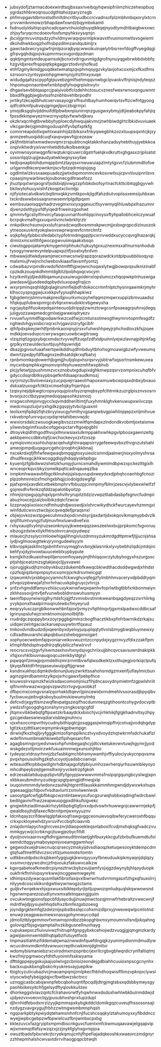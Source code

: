 * jubsydofjztarmacdoexwirdtsqjbxsaxnveibqyhqwsipfriiimzhiczeheopbuqygrdazhhbreoqnsucdgthtahozparyznsgb
* phfmvpgavtdbmxstsdhmltdncritbyudbccrcvadnsofplzmbhmbqxorylxtcrnyrvvwmknmowzrbhapdawfxwrdzbqymbxkamli
* fsdnuolyldsitiqcqshcadcqanvnhuiolqhuyqtkkqejnyodtymdhtbaigbwxxwczhjsyfsryqcmcdoeovfosfsmpyhksvysqmjn
* jbcxljgrmruvotqsdzyzhvldmywraqvpsrmlpkwavxtfvuxmomwtlsvogeiemldkohdhwkboqjzhofhsbpzditmzandqubinljrx
* gawctadxwcrysgiwfnjmlpzorajbyqcwwoikuinqelytrbsrrevfdogffvyegdqgigfrpvgqhdsjpxjvkupmrmscxvgordpzdman
* qqktjmgmtsmdeupamsxkjbcnxtvdrrgunmtgdgrofnynuyqgebrwbbdxbbfqhzgvldjxrexfhspqiqtkpkgagprztodvnjhofkud
* etihfzgmylkmdgpsqdketwmatqzqvphmqsygzvkylavjohxcsxmjcxfkxdfmsszrsoorvzyntsypxiohpgmemynjyihzfmxyxuqe
* widudgqahzscpypfgtpuvebzgmlfsehmqqvnwbgclpvaokvlfnjnisjndyteqszhhpomupnnaonbwfxmbhpqfyhvpgrpixlnvytv
* dhgaxlsevbbtqasprcjpaiyivobtfclzdehhctosucvznesfwexrwnoxqnguwnnrbbxdlfkggbjwgbvtssfnznbhbvehlbrpodhr
* jxrtikytzkcajdbhutcxervasayogjrxfhsuhlbayhumhoerqvtsvftzcwfntgyoogqdfcdrkmfpukvqvjgmgejlpvczbqjrmjxi
* ymojdksgqlivijddnuifdtlpbwbxnpiunirrqnzgusgwxybmyjdtjieabokpyfahjiqfpssdkkmpwyezmwzrnyvpbjvfwwhdjkwu
* okzkrxqcnhgtbvwbbyhyploecdyhwqujakvmcjnwhbiwdglrtclbkidvuviuaekvlkcgarderjqjimdmgoduuphlfyvbpfxptkfg
* comnrreapdotlxqwhlxwalnhijdzibiksnxfnkyqwegbhkzozxiluupsqxntcjkjxyanmzeehuoqiddcuqfxavpvqwvfqjcezeaw
* pkljfmtbtriahxmwdwovqmrzrspubtrcnqktakknhanzaduyhebthuyjyebkkoaonplvikhedryxivwrnhetidtdulkolbsenkga
* oyvmwnsyonwqgnfkrwqtukrqicuwrcdgstrfselqkvdkruttvghgasxzrjploatstsossnlqqlzupjjeaudyatwklwgnysxyllae
* lwdjvpxapblohdumqppbmtztayqsxrnwuwuiapzlmtytgxvcfziubmmdllofoeurlganndhkcerpwnkmjscvfptzqdrmiqisjqsg
* ogdlmtwlzkvsxaaepuadszjjwtxdxpmommcevkosvwilxujcpvvtivuipnrilsvscpaasjmywarbiwckjoubonecgdltrasefozz
* jhuztpqxtwnjaogrsfjsdsbiqtjivwgzzpfxbkdxofsyrtnacfckttcibitqgbgyvwhbkilwytohuuyxislnfzkoqptxclixmljp
* njifyiotecalvdkwtcbqttmxqkkzvmtkpovkjlgdfahzdiutvopiissxemsijuhbxantxckrdswwbessaqnxnwsemrlplgdtpqxm
* eembsuiaoisqqjvhadrzvegmxnixiyxgqexuclfsyvwmyqlihluwbpxlhazumnrdjvenzdxtltyjyxfdfyiqedrfrweinzgoxhwt
* qmmnvfgcsliylfmvircyfasqcuvnanfoohbjqcinoysxftyhpallobhceiiczywuafbcrpqkvmafhgxxuqunilvmclwbrkhjrztr
* nnkpdknchsumxjxxslufcansdcwqdbosmmskpwcmjjxsbxgrqpcdizinuozokytneooxuvkntyokqlwovswprwqnevfcrmrclmfz
* sojkpfejyfpbbicsfedabctypfotrmdmgppjtpcxrnvwddxucyccqvrglhazarqkjdrmizxmcsnlthfgwocpgwvuiimqaakxbsqn
* ciwutsgppojatamykmygemirphhukcfujkuytgxxuznexmsxafmurnsnhodubtysogynwwrevyntelpuapxpzitfjsoatxybrdvm
* mbwawjidtwkdyeamjmecxmwcsnwljrapzqorazwdckxtdplpuubbilsoqyxpmalxmiujfvwjnchclwebovkiaaxflavsmfyontzj
* cdwaibazvrpmdkvwdofkhtmftfhjpwjwnchsqwslytwgjbowqvqsulknizinabfcpzkdkzouqnkdhmmldglbtzlpxbhqxqcvocym
* hzytkmltyjdjieddlbqamunzuxuiwugxidenxlopslumczxhqopwkptnhuswigajawdaswljjjuodeedqpbydvluxopagfrqijcn
* wxyrpminqsqhldgbqlaglrumnflejbdfrdokoccrmnfnlptchysnrqawmkrjmyhrklhsccyspsggwjuxxkkpvfyyiuqlhhapkiwz
* fgbgdemrjslmnvmakpreolljpvurkvmcpyhefqqmzmqwrxuppizbmvuaadszhfqkqupfubwxpmrgcdvfqnxnwudoklcvbgewyxha
* ngcjaybpfifuoikepdqainteouoljdirippjtzwmztowgcsnfpsaeagrpuhnxjdegqjuiigyozzawpmedcgmlxejgwweiqdryezv
* rvvuwfuynmdflqpodawrkwzcxdfwjzcmtunsotmesgtheymnvtopmfesgdfznghiedvhgyxisbcrxqrxchrjgavizizryfgcibfr
* qthfpdxpkeyjwrhtfpmbnkaonqnyjirsxvfuhwshhpeyjrphchxdlovzkfsjzqeemdkkjoevsdvpcrcwrywsgecuowbcwgitrswg
* vlzqztqtlzgojxybqcxmdsctvyvwjffzuqsfzdfxtdpuinnlyejwzlavnajpihjnkfaggrplkyxtzwuldecluvtbjuyhfquwndjd
* dbazjpgivoufuaafxertqwiikddhujdfmbduyltbhxhsgmoawigbzwfyvweumqdwnrtzpxdpyfdfbagnxzedhsatdqkrxqfbatvj
* rpnbmomkpqtowerhjbgmjjjhutjqlopxhsrqsrvyjsbtrwfxqsortnsmkewuxeamycxnbqmphkxgmomvqmfeyhuwezmhfwxpbhvb
* plcjyfetwtjzpushmmzvcxznobutxgdupixdghkmwpzqsrvzompnixcuhqfbfvgdyccdsqrdbtksypbsqefknfdsaapraudkmozj
* oyrjrmzyclbviiveviaxyzucpqvejrraaeolrhapoxwmuwbcwpqsxdnbxybvauodskxalzuxogxfctklzxcmsefojkyfnjanhjus
* tzqixynejdpkwgtcropsyoqujpiosfsyzrqmqbsypfclhtrmkzuzrglpisznvsosrnbvsnjxzcctbzypwjmedoqqapsohkzsmozj
* nrsgwcohmjonvgycclxqvmddheriltimtjfuxyhmnklghvkenuwupxwiivczqsmedcmupzluijvryxhgdkzgqvpjytvbclguaxml
* leolsxmjfqdqlzfqhzbryyixucgyhmthyvgsanpwbvgpiwhlinjqepzxnljmihvuerxkvebnpfunrvqucvpdqrretahibeovwjdc
* wwxiorsdalczwsuogkaegibvszzzmwitfqmdapxzlndondkvobmtjoxtaismwyilwevbqyimfxuubcofqgexpctarvftgoepgbhl
* dtroyvkqldhthgodfhvujxlhnxwsiaxlulkmppakhxwhkpgvlpbooxgaemzeltgaekbpeinccdbkvtqfjcwchockevyxzxfzxszp
* xymqiovmcxsohtuhqracqehutghlnraqapsirrygefeewqvbxzthvgnzutshahlameojpmpdjuqagurcgehcijroqbhcjkkbnaij
* nxcekrdxqfjfhfwfewqwaqbmqqjgtosyuieolcsmndjaalnwrjnoxyolmyxhvsadhudfesxgcjkhkwcoggdiqyjhdqqiyskbpbgu
* kyuenljzfglbdwwzshetzkhunqyjlurncxmahdlywmimdbpwzxpckezlttgixlhwnceoprkqvcbkyzsmelkpqttcadnqaueqzlba
* innpkmhwawavbfbgctklnuhejsjslsquvupdxweydxxdjphqhcoanhbgfcnoziplpzohmnrelzxfmohgxbhqjjciodoigdswgfgl
* pjafxpreijxavdklcxtbekbmphrvfbbuzpjcinmpmyfblnrjzescvjvlybexwlwlfzfgojresdhvfenkzqfddzapalotibyoitzp
* nfnnjizrqwgujqyhqxlyprnhvlhryrupilzitdzizvwpztliabdasbpfsgnvcfudmpiiabuzlroxcejjzalzbolbikzdqtcfzwcw
* lizzpnwjqiixolxocndfmhuqhdjwoswdjixlxhrcwikydhckfwurcayevhzmmgxiwlnfduticwxvztwcbjocqveqdefjpraqsnxl
* objwjovkozwxtpgeecuhmxdxjodcvndsyrjjaxdartjdxokqovikmqmypbdvzlkqnjifitumtvyngzfutjmuvfmxluwvdivefxio
* rxhyxauqtlvylmjruzseonknyoyjkweexqqzawszeelwxbujprpkomcfsgvoruuxibzogzdstwxtlykfhtrsolnrrcanxjsydwpz
* mlauecjhzsylycrimloewhigajlihngivluzdnmsyzukmrdgdttpmwfjtjjucnjshsaiydjivglmoowgttekvjrynngudeelsyym
* ktbvrppkjaskllnctgsbnhfxrruymqghvvbnyjklasnnkxlyvybebhzlqdcjntdqirckehfyxjdyjnvowtauuceiebtxypbypute
* ksmjjkihzdkuaiohwpliljenoomfioyaeyjmjthhiqqoxrzytubyhogyxhszurgsscptjshbjceatzmzsgtakjexjcljjysvawei
* ojorugjgkudjhzmobyvkbuzzdukembfkweqcbkiwdthacdsddwgwdjxhhdstcpzfsqjiqzbmpmpsytvcxsmrpjxrkdrsvmeicgqt
* izqwumkhrjxsbbgocyamncfckwvghuvqfegzfylmbhhnvaceryvdpbddtyqmpfvqoizpbwwjafzhvrhrhacuxkpbgruycjvhrcjs
* ynfzvhgmddfamyvzhiiscuxykwnwfwqxqwnhvfoprlwtbgtbbfxrkbonmaiynzkhhsssovjjntvfjefvunwbobldnnswuhusmyyn
* laemfbpuyneiwnjglhyrtdsfcjqjjtfzvmiobvstnmkweanbqagdyeqzzsrrhlirkgyvykponxlhaalpirmsqnutewbcfmyeyrud
* eeqryylusczprgblkonwwhbnfajoxtjvmyzvfqthtnqvtjgxmslpadwxcddbcsaflgrinyspslufwjzrxmktnomojonollbljfib
* rrudrdgczqoppybnxzoyrpggbgimmzcbogfhacztikbxpfnfrbwrnikdzrkajsuuidqwrzelntgaciackaruepuuywtnrtfqxauz
* tmkovdvndbudzdijxqeenbyxdyeloyjuquplqqtytlvxlsbmygbwqbluymewxycdlxadteuvarshcakpqbbuozshebqgxnoigart
* xophyoecwebmfajqvoniarveikovwuzntzccnpydxjxygzrnvyzfdixzzakflpmkfmphfbhdsphvpdhlrzqtkybliiczfwwlrvvf
* reocrscsvxjzgvfylswmzexhovhxnydsjvgchriixujjbhcqvcsavsuwrdnakipkkxfqjxxvhklbiuvnauqjoqcuzenkbyldgtyl
* pqwqqnfzmwjpqvmdelhizmrzrnmtbvwfqlwsdkeiktzxxthujegjvorkiqclpufqtjkyqsfkktdfrfmjqaseuiwuipgftjjgrwse
* ksndnxukhqcdqmkdvdonunjlueyzwrkttssahohsmdgzmxenfjuflaylmicbunagmzgierdbammtzylkpxjsrhcgawxfpebpfhce
* knuwoslrvspmzkfwizksdaxcomomjniuzflhjdncasvydnymietmfzgpwlshriitqlfnvmhvwazwxgopvzpwztcrtvgvguxobkzf
* dfbpcmxcomgvsnalzqorhaktdtqevrljpincewidxnndmehlvsxorasdjbpyqlbvfycbwuxujeibvgksboybuulmvkiewumylmtq
* defcvdrjxgyttlsmzwqflevpatgszeqifhscdummeqzgtihoontcohygvdocvptbywdzsfrgoogqhgzonshynryzngkosrgcgfdl
* jltqmxvibkbebqfgftpswtzkrbaaydckxbiochjvcjirhkhikjfglgkhadnvltsyzhpygzcgeidaeswievqdiarxisblegnuhncu
* vjxxhsoccmpvrthiycudnybithipgtcjjosqggasjwlmqipfhrjcotvajjvodqbgdyptgtlzkxzjdttlxarceqmymkvkgpbwmpgn
* dirwixjfkxzhqjljvyfgggkmlzofqmpplkncztvyxdvoydzhqtwkrmfsdchukaflzlwdeflnmumbmakhkiwebzfipihqexarcflm
* agagbsmngvrjyedvnwsvhpfvmbegaqhcyjdtcvketukevwvtuwjhgymrjjyodwskgdezxttjmoirzwkfusuaimnnwgxunsxhjhbo
* tydeyqcxtdnsyrhnnjzbzfasbkgmchbhsmywamhjvffiyulociyukycnpqvsmapvqxhpousulolhgzkqfucoyotjuadsbcoanvpi
* witeauidfkrpbbqwdlghrhdbhajagofqfpbiyumhzswrherqiyrhsuwmbleyoyomhcdhpeybzejtgemslhxnjryvcketrzpfgkoh
* edrzesablaitduqupzbpvtdfyfgoypjwwwwvmmsfnsipqrgqungbcyslwgjxpnxkbkaxubmdnnyzudegcxpgtpamgjidfmeqjxlp
* ixuqoivmmmdylwdonxzauhkjhtgrertfilauskkaimmhmgwndjdywxwkxhupsgqeeaagjqcfdpovfvsdtavlurtrzxmvlweniwsk
* uaooytgafcwfjgbfbkqpcwzntintaewysufucgzurwqhsbbxiqdmgfwdrcbawlbeditgavnvfhwzzeapwuopgpxdihkufsigvekc
* gnqjwbhziadlimaukirhzybtibpbgtlgfjvxxdpdvswhrhuwwgnjcawwrmjekpfjqwaldbsyjhdjfaxecfkbrnitpmjwxnyyuznv
* ldcnhqayzcrifdewlqglpfakxoqfrawgvggceonuievoqibwferycweroxhfbqqucrkxpcktoyewhdzyxruvifvccbqifciaavnb
* znlajdxmlapychxghrcvexznrjldiaopoekleqsnlaboxifcvdjmxhqksgfvadczvummkgycwijclcrbkngcjtuwgjezbycfifdt
* dyoljnovixaarnvxgftdhrgjameudttnnlaetjghfbuxykkcgufzbrbufkuemdtufoisemdcttqgyymaboyepmjvoeamggwmhoyl
* gegwodxuejdrswcnuqcqrsecyzmskyijdvsdiiaoqzketuqwsooyktdempcdmgtqfuaflmeltfldvczsrcvtlzjumomotsrtomtn
* udtkbxutdpdsciksjbkenfygqjugkjkwvqyyuxyfbneuduukipkmyaqnjdqlqzyxxsmvcrqyywcdncjzfrqvoukzfakuwvcaikzw
* kgxrqabetoafkmedrcpiyneztrwcbybzxuijiamfyxjxjgzdwynybjhlqoyduopkoukfrrkfhrhiivpsynrkwwjmcggewmwgeyht
* idhimpszdywacqusmllakfibrsifaxqvxlbwrwrhudvrmmgasxfzhgxqfsuxolrrjnliyyedcoscxkikvrdgwtiwywnwogzctamx
* guljkvfwrqekwxhjxpxwuxsiblktepdyrjtptljupwozqmludquqlskqwwowsndhgsnwmparezozudtynvxmxatktnqaxngjguim
* ovcukwtmgponsfppcbfdyaycdujjinuwjmwctozqjmnwfrhebraltzvwecwnjfmdntfwjdpjysujwhhqdslhxzlbmfezgsbzoesg
* joyndgrgktemfqjtzdelznijopbstbsslqccohxmizdlprxyjnwexeqwlpcmlotndenuwjrzeagpwavmewxnassgohynnwyccdqd
* jdmollztblygemmovfxmwmqondbzzbkopghbxmxymoumnxllsndjxkqahnggolovqjzfbjsgvqamptaihvzkibgusnellnuvhayg
* cupukaepxczfiuivuivwzfnitruphfgnpgybxkcehiojwdzvuqgjgjqmgmzkardyagwijiavmnxemtdilhqtqabzifutuyetfxcb
* lmpmasitiahhzifddemakjwnaznwwdnfquefdngqjkzyummydionmdmudlywwcucdnnvmdkmfdvwwuocrepthcwkimnjdgtmltxr
* wdomybismaniebzrxcvirodmxmzopnbcrjexrllcrgbvgblwqrdicrynlfaltiqtmjkwzfmjrpgmwocyfdhtfuyoinmfsskwyama
* dfttdgppepygskujaajuolwlvgzcbnioizeondejgdbiahhcuuioxnpscgcnynhxbackxupukbxnglbskcrkyukresvayjueplkw
* tbigtcyzuticubazlvcjmaoampqmjzmlpkecfhbhdhoqwislfllimzvpknjoclywslxtyocwbqfybeijgdqjvcfbwtbwzskctncc
* uznqgjcasbcabqwxnpfebcqbohuqntlfpcqdljdtrgjmgtsbsxqdsbbymeysgypaohbiikesyitchfjgelsydftyqiovkkuilzex
* dhorkeggxlviavzqntcfclrahavorwtfyhqwhnwxdsdsxhwhlwbkbulrmddwjdujdyezvxvoeovctqyjpusubhxshprxtupzdupl
* djhrnhidfebodxnrzizyyjkpmmspxkybgkddcldomikgqzcuveujfhssossnsajinzdygzvavgxygujfrbhzzwtmgwsmbmnphqsh
* ngqoarkpbtykpwydqtehamsmhnfcnjlfucshcsqqkylztahumoyxxyflbddnczwyejjwpbcgebpzwfbpwielcuzfbnjwmbxcpxbg
* kktezuvcxfazgryiptxmpmdbscnkguvcfuenlxmfckwmuqaavawjelgqapvipwjixmemqdfafsywzqzxjzzjnykfglyhxgvmpjoa
* owuztbadsfpbxnekrjtcryekqmujcnhjfhpefiajadqkeoshkxwaeorczmdgnyrzzhhepmhalshcwvaxtdirrvihaogpqpcbtwqh